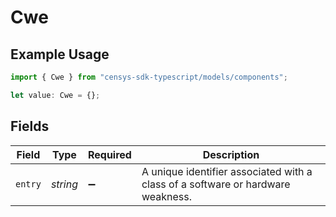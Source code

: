 # Cwe

## Example Usage

```typescript
import { Cwe } from "censys-sdk-typescript/models/components";

let value: Cwe = {};
```

## Fields

| Field                                                                           | Type                                                                            | Required                                                                        | Description                                                                     |
| ------------------------------------------------------------------------------- | ------------------------------------------------------------------------------- | ------------------------------------------------------------------------------- | ------------------------------------------------------------------------------- |
| `entry`                                                                         | *string*                                                                        | :heavy_minus_sign:                                                              | A unique identifier associated with a class of a software or hardware weakness. |